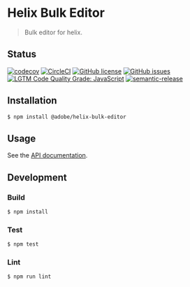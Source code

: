 # Helix Bulk Editor

> Bulk editor for helix.

## Status
[![codecov](https://img.shields.io/codecov/c/github/tripodsan/helix-bulk-editor.svg)](https://codecov.io/gh/tripodsan/helix-bulk-editor)
[![CircleCI](https://img.shields.io/circleci/project/github/tripodsan/helix-bulk-editor.svg)](https://circleci.com/gh/tripodsan/helix-bulk-editor)
[![GitHub license](https://img.shields.io/github/license/tripodsan/helix-bulk-editor.svg)](https://github.com/tripodsan/helix-bulk-editor/blob/master/LICENSE.txt)
[![GitHub issues](https://img.shields.io/github/issues/tripodsan/helix-bulk-editor.svg)](https://github.com/tripodsan/helix-bulk-editor/issues)
[![LGTM Code Quality Grade: JavaScript](https://img.shields.io/lgtm/grade/javascript/g/tripodsan/helix-bulk-editor.svg?logo=lgtm&logoWidth=18)](https://lgtm.com/projects/g/tripodsan/helix-bulk-editor)
[![semantic-release](https://img.shields.io/badge/%20%20%F0%9F%93%A6%F0%9F%9A%80-semantic--release-e10079.svg)](https://github.com/semantic-release/semantic-release)

## Installation

```bash
$ npm install @adobe/helix-bulk-editor
```

## Usage

See the [API documentation](docs/API.md).

## Development

### Build

```bash
$ npm install
```

### Test

```bash
$ npm test
```

### Lint

```bash
$ npm run lint
```
